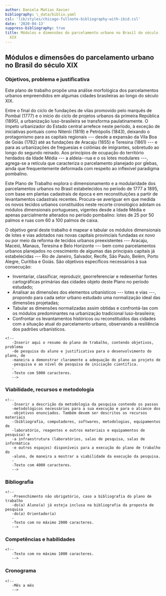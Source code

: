 ```yaml
---
author: Daniela Matias Xavier
bibliography: \_data/biblio.yaml
csl: 'lib/styles/chicago-fullnote-bibliography-with-ibid.csl'
date: '2020-04-13'
suppress-bibliography: true
title: Módulos e dimensões do parcelamento urbano no Brasil do século
  XIX
---
```


Módulos e dimensões do parcelamento urbano no Brasil do século XIX
------------------------------------------------------------------

### Objetivos, problema e justificativa

Este plano de trabalho propõe uma análise morfológica dos parcelamentos
urbanos empreendidos em algumas cidades brasileiras ao longo do século
XIX.

Entre o final do ciclo de fundações de vilas promovido pelo marquês de
Pombal (1777) e o início do ciclo de projetos urbanos da primeira
República (1895), a urbanização luso-brasileira se transforma
paulatinamente. O ímpeto urbanizador do Estado central arrefece neste
período, à exceção de iniciativas pontuais como Niterói (1819) e
Petrópolis (1843), deixando o protagonismo para as capitais regionais
--- desde a expansão da Vila Boa de Goiás (1782) até as fundações de
Aracaju (1855) e Teresina (1861) --- e para as urbanizações de
freguesias e colônias de imigrantes, sobretudo ao longo do segundo
reinado. Aos princípios de ocupação do território herdados da Idade
Média --- a aldeia--rua e o os lotes modulares ---, agrega-se a retícula
que caracteriza o parcelamento planejado por glebas, ainda que
frequentemente deformada com respeito ao inflexível paradigma pombalino.

Este Plano de Trabalho explora o dimensionamento e a modularidade dos
parcelamentos urbanos no Brasil estabelecidos no período de 1777 a 1895,
com base em plantas cadastrais de época e em reconstituições a partir de
levantamentos cadastrais recentes. Procura-se averiguar em que medida os
novos tecidos urbanos constituídos neste recorte cronológico adotam os
módulos dimensionais portugueses, vigentes desde a Idade Média e apenas
parcialmente alterados no período pombalino: lotes de 25 por 50 palmos e
ruas com 60 a 100 palmos de caixa.

O objetivo geral deste trabalho é mapear e tabular os módulos
dimensionais de lotes e vias adotados nas novas capitais provinciais
fundadas *ex novo* ou por meio da reforma de tecidos urbanos
preexistentes --- Aracaju, Maceió, Manaus, Teresina e Belo Horizonte ---
bem como parcelamentos urbanos planejados no crescimento de algumas das
principais capitais já estabelecidas --- Rio de Janeiro, Salvador,
Recife, São Paulo, Belém, Porto Alegre, Curitiba e Goiás. São objetivos
específicos necessários à sua consecução:

-   Inventariar, classificar, reproduzir, georreferenciar e redesenhar
    fontes cartográficas primárias das cidades objeto deste Plano no
    período estudado;
-   Analisar as dimensões dos elementos urbanísticos --- lotes e vias
    ---, propondo para cada setor urbano estudado uma normalização ideal
    das dimensões projetadas;
-   Tabular as dimensões normalizadas assim obtidas e confrontá-las com
    os módulos predominantes na urbanização tradicional luso-brasileira;
-   Confrontar os levantamentos históricos ou reconstituídos das cidades
    com a situação atual do parcelamento urbano, observando a
    resiliência dos padrões urbanísticos.

```{=html}
<!--
   -Inserir aqui o resumo do plano de trabalho, contendo objetivos, problema
   -de pesquisa do aluno e justificativa para o desenvolvimento do plano, de
   -maneira a demonstrar claramente a adequação do plano ao projeto de
   -pesquisa e ao nível de pesquisa de iniciação científica.
   -
   -Texto com 5000 caracteres.
   -->
```
### Viabilidade, recursos e metodologia

```{=html}
<!--
   -Inserir a descrição da metodologia da pesquisa contendo os passos
   -metodológicos necessários para a sua execução e para o alcance dos
   -objetivos enunciados. Também devem ser descritos os recursos materiais
   -(bibliografia, computadores, softwares, metodologias, equipamentos de
   -laboratório, reagentes e outros materiais e equipamentos de pesquisa) e
   -a infraestrutura (laboratórios, salas de pesquisa, salas de informática
   -e outros espaços) disponíveis para a execução do plano de trabalho do
   -aluno, de maneira a mostrar a viabilidade da execução da pesquisa.
   -
   -Texto com 4000 caracteres.
   -->
```
### Bibliografia

```{=html}
<!--
   -Preenchimento não obrigatório, caso a bibliografia do plano de trabalho
   -do(a) Aluno(a) já esteja inclusa na bibliografia da proposta de pesquisa
   -do(a) Orientador(a)
   -
   -Texto com no máximo 2000 caracteres.
   -->
```
### Competências e habilidades

```{=html}
<!--
   -Texto com no máximo 1000 caracteres.
   -->
```
### Cronograma

```{=html}
<!--
   -Mês a mês
   -->
```
